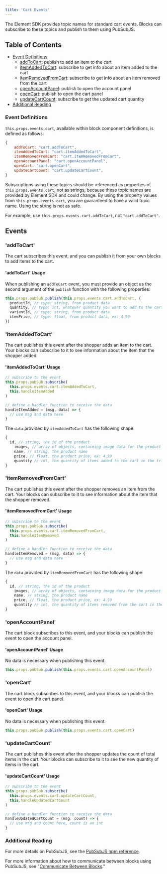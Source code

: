 ```yaml
---
title: 'Cart Events'
---
```


The Element SDK provides topic names for standard cart events. Blocks can subscribe to these topics and publish to them using PubSubJS.

## Table of Contents

- [Event Definitions](#eventdefinitions)
  - [addToCart](#'addtocart'): publish to add an item to the cart
  - [itemAddedToCart](#'itemaddedtocart'): subscribe to get info about an item added to the cart
  - [itemRemovedFromCart](#'itemremovedfromcart'): subscribe to get info about an item removed from the cart
  - [openAccountPanel](#'openaccountpanel'): publish to open the account panel
  - [openCart](#'opencart'): publish to open the cart panel
  - [updateCartCount](#'updatecartcount'): subscribe to get the updated cart quantity
- [Additional Reading](#additionalreading)

### Event Definitions

`this.props.events.cart`, available within block component definitions, is defined as follows:

```javascript
{
    addToCart: "cart.addToCart",
    itemAddedToCart: "cart.itemAddedToCart",
    itemRemovedFromCart: "cart.itemRemovedFromCart",
    openAccountPanel: "cart.openAccountPanel",
    openCart: "cart.openCart",
    updateCartCount: "cart.updateCartCount",
}
```

Subscriptions using these topics should be referenced as properties of `this.props.events.cart`, not as strings, because these topic names are provided by Element SDK and could change. By using the property values from `this.props.events.cart`, you are guaranteed to have a valid topic name. Using the string is not as safe.

For example, use `this.props.events.cart.addToCart`, not `"cart.addToCart"`.

## Events

### 'addToCart'

The cart subscribes this event, and you can publish it from your own blocks to add items to the cart.

#### 'addToCart' Usage

When publishing an `addToCart` event, you must provide an object as the second argument of the `publish` function with the following properties:

```javascript
this.props.pubSub.publish(this.props.events.cart.addToCart, {
  productId, // type: string, from product data
  quantity, // type: int, whatever quantity you want to add to the cart, ex: 1
  variantId, // type: string, from product data
  itemPrice, // type: float, from product data, ex: 4.99
})
```

### 'itemAddedToCart'

The cart publishes this event after the shopper adds an item to the cart. Your blocks can subscribe to it to see information about the item that the shopper added.

#### 'itemAddedToCart' Usage

```javascript
// subscribe to the event
this.props.pubSub.subscribe(
  this.props.events.cart.itemAddedToCart,
  this.handleItemAdded
)

// define a handler function to receive the data
handleItemAdded = (msg, data) => {
  // use msg and data here
}
```

The `data` provided by `itemAddedToCart` has the following shape:

```javascript
{
  id, // string, the id of the product
    images, // array of objects, containing image data for the product
    name, // string, the product name
    price, // float, the product price, ex: 4.99
    quantity // int, the quantity of items added to the cart in the triggering action
}
```

### 'itemRemovedFromCart'

The cart publishes this event after the shopper removes an item from the cart. Your blocks can subscribe to it to see information about the item that the shopper removed.

#### 'itemRemovedFromCart' Usage

```javascript
// subscribe to the event
this.props.pubSub.subscribe(
  this.props.events.cart.itemRemovedFromCart,
  this.handleItemRemoved
)

// define a handler function to receive the data
handleItemRemoved = (msg, data) => {
  // use msg and data here
}
```

The `data` provided by `itemRemovedFromCart` has the following shape:

```javascript
{
  id, // string, the id of the product
    images, // array of objects, containing image data for the product
    name, // string, the product name
    price, // float, the product price, ex: 4.99
    quantity // int, the quantity of items removed from the cart in the triggering action
}
```

### 'openAccountPanel'

The cart block subscribes to this event, and your blocks can publish the event to open the account panel.

#### 'openAccountPanel' Usage

No data is necessary when publishing this event.

```javascript
this.props.pubSub.publish(this.props.events.cart.openAccountPanel)
```

### 'openCart'

The cart block subscribes to this event, and your blocks can publish the event to open the cart panel.

#### 'openCart' Usage

No data is necessary when publishing this event.

```javascript
this.props.pubSub.publish(this.props.events.cart.openCart)
```

### 'updateCartCount'

The cart publishes this event after the shopper updates the count of total items in the cart. Your blocks can subscribe to it to see the new quantity of items in the cart.

#### 'updateCartCount' Usage

```javascript
// subscribe to the event
this.props.pubSub.subscribe(
  this.props.events.cart.updateCartCount,
  this.handleUpdatedCartCount
)

// define a handler function to receive the data
handleUpdatedCartCount = (msg, count) => {
  // use msg and count here, count is an int
}
```

### Additional Reading

For more details on PubSubJS, see the [PubSubJS npm reference](https://www.npmjs.com/package/pubsub-js).

For more information about how to communicate between blocks using PubSubJS, see "[Communicate Between Blocks](/how-to/communicate-between-blocks)."
